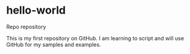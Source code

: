 # hello-world
Repo repository

This is my first repository on GitHub.
I am learning to script and will use GitHub for my samples and examples.

